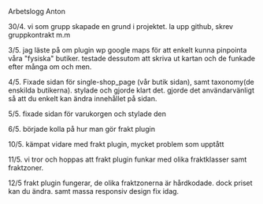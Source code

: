 Arbetslogg Anton

30/4. vi som grupp skapade en grund i projektet. la upp github, skrev gruppkontrakt m.m

3/5. jag läste på om plugin wp google maps för att enkelt kunna pinpointa våra "fysiska" butiker. testade dessutom att skriva ut kartan och de funkade efter många om och men.

4/5. Fixade sidan för single-shop_page (vår butik sidan), samt taxonomy(de enskilda butikerna). stylade och gjorde klart det. gjorde det användarvänligt så att du enkelt kan ändra innehållet på sidan.

5/5.  fixade sidan för varukorgen och stylade den

6/5. började kolla på hur man gör frakt plugin

10/5. kämpat vidare med frakt plugin, mycket problem som upptått

11/5. vi tror och hoppas att frakt plugin funkar med olika fraktklasser samt fraktzoner.

12/5 frakt plugin fungerar, de olika fraktzonerna är hårdkodade. dock priset kan du ändra. samt massa responsiv design fix idag.

